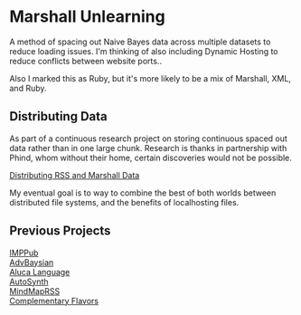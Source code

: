 # Marshall Unlearning
A method of spacing out Naive Bayes data across multiple datasets to reduce loading issues. I'm thinking of also including Dynamic Hosting to reduce conflicts between website ports..

Also I marked this as Ruby, but it's more likely to be a mix of Marshall, XML, and Ruby.

## Distributing Data
As part of a continuous research project on storing continuous spaced out data rather than in one large chunk. Research is thanks in partnership with Phind, whom without their home, certain discoveries would not be possible.

[Distributing RSS and Marshall Data](https://lwflouisa.github.io/AskPhind/PhindMeAnAnswer/DistributingSpacedRSSData)

My eventual goal is to way to combine the best of both worlds between distributed file systems, and the benefits of localhosting files.

## Previous Projects
[IMPPub](https://github.com/LWFlouisa/IMPPub)<br />
[AdvBaysian](https://github.com/LWFlouisa/AdvBaysian)<br />
[Aluca Language](https://github.com/LWFlouisa/AlucaLanguage)<br />
[AutoSynth](https://github.com/LWFlouisa/AutoSynth)<br />
[MindMapRSS](https://github.com/LWFlouisa/MindMapRSS)<br />
[Complementary Flavors](https://github.com/LWFlouisa/Complementary)
